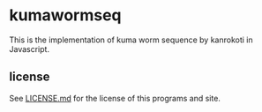 # kumawormseq
This is the implementation of kuma worm sequence by kanrokoti in Javascript.
## license
See [LICENSE.md](https://github.com/koteitan/kumawormseq/blob/main/LICENSE.md) for the license of this programs and site. 
